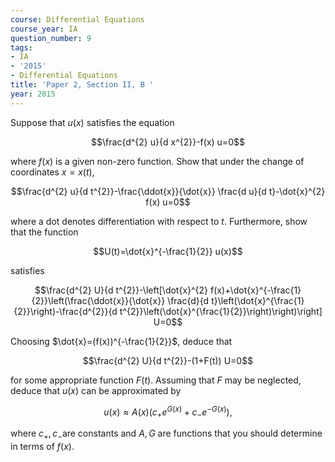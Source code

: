 ```yaml
---
course: Differential Equations
course_year: IA
question_number: 9
tags:
- IA
- '2015'
- Differential Equations
title: 'Paper 2, Section II, B '
year: 2015
---
```




Suppose that $u(x)$ satisfies the equation

$$\frac{d^{2} u}{d x^{2}}-f(x) u=0$$

where $f(x)$ is a given non-zero function. Show that under the change of coordinates $x=x(t)$,

$$\frac{d^{2} u}{d t^{2}}-\frac{\ddot{x}}{\dot{x}} \frac{d u}{d t}-\dot{x}^{2} f(x) u=0$$

where a dot denotes differentiation with respect to $t$. Furthermore, show that the function

$$U(t)=\dot{x}^{-\frac{1}{2}} u(x)$$

satisfies

$$\frac{d^{2} U}{d t^{2}}-\left[\dot{x}^{2} f(x)+\dot{x}^{-\frac{1}{2}}\left(\frac{\ddot{x}}{\dot{x}} \frac{d}{d t}\left(\dot{x}^{\frac{1}{2}}\right)-\frac{d^{2}}{d t^{2}}\left(\dot{x}^{\frac{1}{2}}\right)\right)\right] U=0$$

Choosing $\dot{x}=(f(x))^{-\frac{1}{2}}$, deduce that

$$\frac{d^{2} U}{d t^{2}}-(1+F(t)) U=0$$

for some appropriate function $F(t)$. Assuming that $F$ may be neglected, deduce that $u(x)$ can be approximated by

$$u(x) \approx A(x)\left(c_{+} e^{G(x)}+c_{-} e^{-G(x)}\right),$$

where $c_{+}, c_{-}$are constants and $A, G$ are functions that you should determine in terms of $f(x)$.